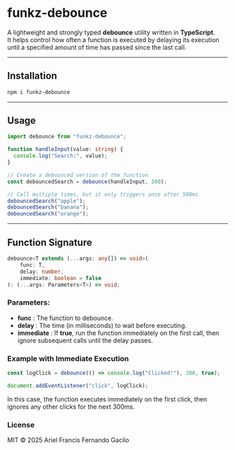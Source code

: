 # funkz-debounce
A lightweight and strongly typed **debounce** utility written in **TypeScript**.  
It helps control how often a function is executed by delaying its execution until a specified amount of time has passed since the last call.

---

## Installation

```bash
npm i funkz-debounce
```

---

## Usage

```ts
import debounce from "funkz-debounce";

function handleInput(value: string) {
  console.log("Search:", value);
}

// Create a debounced version of the function
const debouncedSearch = debounce(handleInput, 500);

// Call multiple times, but it only triggers once after 500ms
debouncedSearch("apple");
debouncedSearch("banana");
debouncedSearch("orange");
```
---

## Function Signature

```ts
debounce<T extends (...args: any[]) => void>(
    func: T,
    delay: number,
    immediate: boolean = false
): (...args: Parameters<T>) => void;
```

### Parameters:
- **func** : The function to debounce.
- **delay** : The time (in milliseconds) to wait before executing.
- **immediate** : If **true**, run the function immediately on the first call, then ignore subsequent calls until the delay passes.

### Example with Immediate Execution

```ts
const logClick = debounce(() => console.log("Clicked!"), 300, true);

document.addEventListener("click", logClick);
```
In this case, the function executes immediately on the first click, then ignores any other clicks for the next 300ms.

### License
MIT © 2025 Ariel Francis Fernando Gacilo